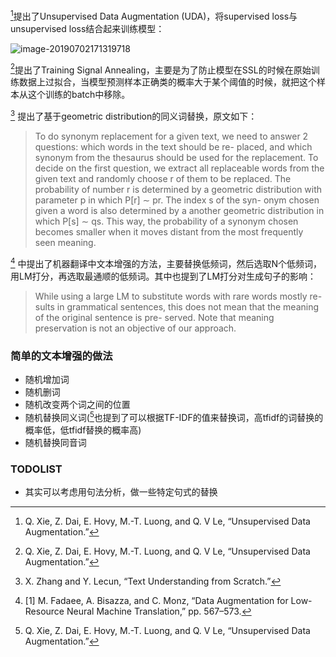  [^1]提出了Unsupervised Data Augmentation (UDA)，将supervised loss与unsupervised loss结合起来训练模型：

![image-20190702171319718](https://ws3.sinaimg.cn/large/006tNc79ly1g4lm1h4leuj30rr06fq5i.jpg)

 [^1]提出了Training Signal Annealing，主要是为了防止模型在SSL的时候在原始训练数据上过拟合，当模型预测样本正确类的概率大于某个阈值的时候，就把这个样本从这个训练的batch中移除。

 [^2] 提出了基于geometric distribution的同义词替换，原文如下：

> To do synonym replacement for a given text, we need to answer 2 questions: which words in the text should be re- placed, and which synonym from the thesaurus should be used for the replacement. To decide on the first question, we extract all replaceable words from the given text and randomly choose r of them to be replaced. The probability of number r is determined by a geometric distribution with parameter p in which P[r] ∼ pr. The index s of the syn- onym chosen given a word is also determined by a another geometric distribution in which P[s] ∼ qs. This way, the probability of a synonym chosen becomes smaller when it moves distant from the most frequently seen meaning.

 [^3] 中提出了机器翻译中文本增强的方法，主要替换低频词，然后选取N个低频词，用LM打分，再选取最通顺的低频词。其中也提到了LM打分对生成句子的影响：

> While using a large LM to substitute words with rare words mostly re- sults in grammatical sentences, this does not mean that the meaning of the original sentence is pre- served. Note that meaning preservation is not an objective of our approach.

### 简单的文本增强的做法

- 随机增加词
- 随机删词
- 随机改变两个词之间的位置
- 随机替换同义词([^1]也提到了可以根据TF-IDF的值来替换词，高tfidf的词替换的概率低，低tfidf替换的概率高)
- 随机替换同音词



### TODOLIST

- 其实可以考虑用句法分析，做一些特定句式的替换



[^1]: Q. Xie, Z. Dai, E. Hovy, M.-T. Luong, and Q. V Le, “Unsupervised Data Augmentation.”
[^2 ]:  X. Zhang and Y. Lecun, “Text Understanding from Scratch.”
[^3]: [1] M. Fadaee, A. Bisazza, and C. Monz, “Data Augmentation for Low-Resource Neural Machine Translation,” pp. 567–573.